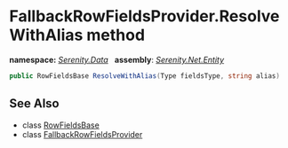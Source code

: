 # FallbackRowFieldsProvider.ResolveWithAlias method
**namespace:** *[Serenity.Data](../../README.md#serenity.data-namespace)*   **assembly**: *[Serenity.Net.Entity](../../README.md)*

```csharp
public RowFieldsBase ResolveWithAlias(Type fieldsType, string alias)
```

## See Also

* class [RowFieldsBase](../RowFieldsBase.md)
* class [FallbackRowFieldsProvider](../FallbackRowFieldsProvider.md)